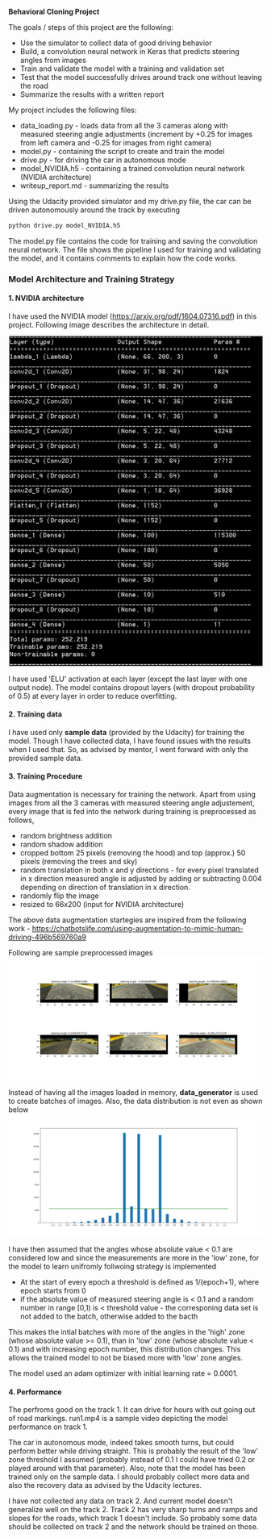**Behavioral Cloning Project**

The goals / steps of this project are the following:
* Use the simulator to collect data of good driving behavior
* Build, a convolution neural network in Keras that predicts steering angles from images
* Train and validate the model with a training and validation set
* Test that the model successfully drives around track one without leaving the road
* Summarize the results with a written report


[//]: # (Image References)

[image1]: ./examples/NVIDIA_architecture.JPG "NVIDIA architecture"
[image2]: ./examples/preprocessed_image_samples.png "Preprocessed samples"
[image3]: ./examples/data_distribution.png "Data distribution"
[image4]: ./examples/placeholder_small.png "Recovery Image"
[image5]: ./examples/placeholder_small.png "Recovery Image"
[image6]: ./examples/placeholder_small.png "Normal Image"
[image7]: ./examples/placeholder_small.png "Flipped Image"

My project includes the following files:
* data_loading.py - loads data from all the 3 cameras along with measured steering angle adjustments (increment by +0.25 for images from left camera and -0.25 for images from right camera)
* model.py - containing the script to create and train the model 
* drive.py - for driving the car in autonomous mode
* model_NVIDIA.h5 - containing a trained convolution neural network (NVIDIA architecture)
* writeup_report.md - summarizing the results

Using the Udacity provided simulator and my drive.py file, the car can be driven autonomously around the track by executing 
```sh
python drive.py model_NVIDIA.h5
```

The model.py file contains the code for training and saving the convolution neural network. The file shows the pipeline I used for training and validating the model, and it contains comments to explain how the code works.

### Model Architecture and Training Strategy

#### 1. NVIDIA architecture

I have used the NVIDIA model (https://arxiv.org/pdf/1604.07316.pdf) in this project. Following image describes the architecture in detail.

![alt text][image1]

I have used 'ELU' activation at each layer (except the last layer with one output node). The model contains dropout layers (with dropout probability of 0.5) at every layer in order to reduce overfitting. 


#### 2. Training data

I have used only **sample data** (provided by the Udacity) for training the model.
Though I have collected data, I have found issues with the results when I used that.
So, as advised by mentor, I went forward with only the provided sample data.

#### 3. Training Procedure

Data augmentation is necessary for training the network. Apart from using images from all the 3 cameras with measured steering angle adjustement, every image that is fed into the network during training is preprocessed as follows,
* random brightness addition
* random shadow addition
* cropped bottom 25 pixels (removing the hood) and top (approx.) 50 pixels (removing the trees and sky)
* random translation in both x and y directions - for every pixel translated in x direction measured angle is adjusted by adding or subtracting 0.004 depending on direction of translation in x direction.
* randomly flip the image
* resized to 66x200 (input for NVIDIA architecture)

The above data augmentation startegies are inspired from the following work - https://chatbotslife.com/using-augmentation-to-mimic-human-driving-496b569760a9

Following are sample preprocessed images
![alt text][image2]

Instead of having all the images loaded in memory, **data_generator** is used to create batches of images. Also, the data distribution is not even as shown below
![alt text][image3]

I have then assumed that the angles whose absolute value < 0.1 are considered low and since the measurements are more in the 'low' zone, for the model to learn unifromly follwoing strategy is implemented
* At the start of every epoch a threshold is defined as 1/(epoch+1), where epoch starts from 0
* if the absolute value of measured steering angle is < 0.1 and a random number in range [0,1) is < threshold value - the corresponing data set is not added to the batch, otherwise added to the bacth 

This makes the intial batches with more of the angles in the 'high' zone (whose absolute value >= 0.1), than in 'low' zone (whose absolute value < 0.1) and with increasing epoch number, this distribution changes.
This allows the trained model to not be biased more with 'low' zone angles.

The model used an adam optimizer with initial learning rate = 0.0001.

#### 4. Performance

The perfroms good on the track 1. It can drive for hours with out going out of road markings. run1.mp4 is a sample video depicting the model performance on track 1.

The car in autonomous mode, indeed takes smooth turns, but could perform better while driving straight. This is probably the result of the 'low' zone threshold I assumed (probably instead of 0.1 I could have tried 0.2 or played around with that parameter). 
Also, note that the model has been trained only on the sample data. I should probably collect more data and also the recovery data as advised by the Udacity lectures.

I have not collected any data on track 2. And current model doesn't generalize well on the track 2. Track 2 has very sharp turns and ramps and slopes for the roads, which track 1 doesn't include. So probably some data should be collected on track 2 and the network should be trained on those.

